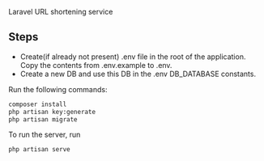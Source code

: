 Laravel URL shortening service

## Steps
- Create(if already not present) .env file in the root of the application. Copy the contents from .env.example to .env.
- Create a new DB and use this DB in the .env DB_DATABASE constants.

Run the following commands:
```bash
composer install
php artisan key:generate
php artisan migrate
```

To run the server, run
```bash
php artisan serve
```